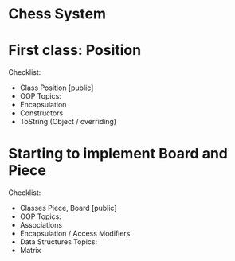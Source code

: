 # Chess System
# First class: Position
 Checklist:
  - Class Position [public]
  - OOP Topics:
  - Encapsulation
  - Constructors
  - ToString (Object / overriding)

#  Starting to implement Board and Piece
  Checklist:
  - Classes Piece, Board [public]
  - OOP Topics:
  - Associations
  - Encapsulation / Access Modifiers
  - Data Structures Topics:
  - Matrix